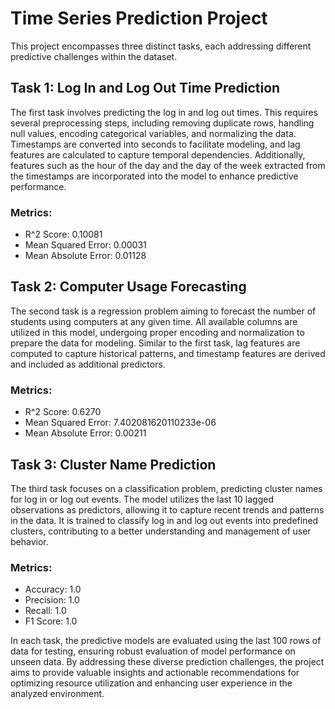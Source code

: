 # Time Series Prediction Project

This project encompasses three distinct tasks, each addressing different predictive challenges within the dataset.

## Task 1: Log In and Log Out Time Prediction

The first task involves predicting the log in and log out times. This requires several preprocessing steps, including removing duplicate rows, handling null values, encoding categorical variables, and normalizing the data. Timestamps are converted into seconds to facilitate modeling, and lag features are calculated to capture temporal dependencies. Additionally, features such as the hour of the day and the day of the week extracted from the timestamps are incorporated into the model to enhance predictive performance.

### Metrics:
- R^2 Score: 0.10081
- Mean Squared Error: 0.00031
- Mean Absolute Error: 0.01128

## Task 2: Computer Usage Forecasting

The second task is a regression problem aiming to forecast the number of students using computers at any given time. All available columns are utilized in this model, undergoing proper encoding and normalization to prepare the data for modeling. Similar to the first task, lag features are computed to capture historical patterns, and timestamp features are derived and included as additional predictors.

### Metrics:
- R^2 Score: 0.6270
- Mean Squared Error: 7.402081620110233e-06
- Mean Absolute Error: 0.00211

## Task 3: Cluster Name Prediction

The third task focuses on a classification problem, predicting cluster names for log in or log out events. The model utilizes the last 10 lagged observations as predictors, allowing it to capture recent trends and patterns in the data. It is trained to classify log in and log out events into predefined clusters, contributing to a better understanding and management of user behavior.

### Metrics:
- Accuracy: 1.0
- Precision: 1.0
- Recall: 1.0
- F1 Score: 1.0

In each task, the predictive models are evaluated using the last 100 rows of data for testing, ensuring robust evaluation of model performance on unseen data. By addressing these diverse prediction challenges, the project aims to provide valuable insights and actionable recommendations for optimizing resource utilization and enhancing user experience in the analyzed environment.

